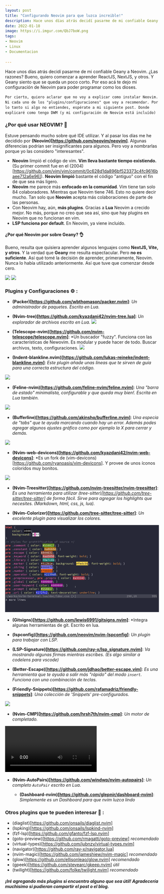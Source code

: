 ```yaml
---
layout: post
title: "Configurando Neovim para que luzca increible!"
description: Hace unos días atrás decidí pasarme de mi confiable Geany a Neovim. ¿Las razones? Bueno, quiero comenzar a aprender ReactJS, NextJS, y otros. Y Geany siento que se queda un poco corto. Por eso acá te dejo mi configuración de Neovim para poder programar como los dioses.
date: 2022-01-18
image: https://i.imgur.com/QbJ7boW.png
tags:
- Neovim
- Linux
- Documentacion

---
```


Hace unos días atrás decidí pasarme de mi confiable Geany a Neovim. ¿Las razones? Bueno, quiero comenzar a aprender ReactJS, NextJS, y otros. Y Geany siento que se queda un poco corto. Por eso acá te dejo mi configuración de Neovim para poder programar como los dioses.

`Por cierto, quiero aclarar que no voy a explicar como instalar Neovim. Ni cada uno de los "plugins/configuraciones" que voy a recomendar. Por lo tanto si algo no entiendes, espérate a mi siguiente post. Donde explicaré como tengo DWM (y mi configuración de Neovim está incluído)`

### ¿Por qué usar NEOVIM? 🤌

Estuve pensando mucho sobre qué IDE utilizar. Y al pasar los días me he decidido por **(Neovim)[https://github.com/neovim/neovim]**. Algunas diferencias podrían ser insignificantes para algunos. Pero voy a nombrarlas porque yo las considero "interesantes". 
- **Neovim** limpió el código de vim. **Vim lleva bastante tiempo existiendo.** (Su primer commit fue en el (2004)[https://github.com/vim/vim/commit/0c628d1da896bf523373c4fc9616baee712a6e96]). **Neovim limpió** bastante el código "antiguo" con el fin de que sea más ligero.
- **Neovim** me parece más **enfocado en la comunidad**. Vim tiene tan solo 84 colaboradores. Mientras que Neovim tiene 746. Esto no quiere decir mucho. Tan solo que **Neovim** acepta más colaboraciones de parte de las personas.
- Con Neovim hay, aún, **más plugins**. Gracias a **Lua** Neovim a crecido mejor. No más, porque no creo que sea así, sino que hay plugins en Neovim que no funcionan en vim.
- **LSP funciona por default**. En Neovim, ya viene incluído.

#### ¿Por qué Neovim por sobre Geany? 👌

Bueno, resulta que quisiera aprender algunos lenguajes como **NextJS, Vite, y otros**. Y la verdad que **Geany** me resulta espectacular. Pero **no es suficiente**. Así qué tomé la decisión de aprender, primeramente, Neovim. Nunca lo había utilizado anteriormente. Así que tuve que comenzar desde cero.

<div class="gallery-box">
  <div class="gallery">
    <img src="https://i.imgur.com/fg8j8J4.png">
    <img src="https://i.imgur.com/SBAS2bT.png">
  </div>
</div>

### Plugins y Configuraciones ⚙️  :

- **(Packer)[https://github.com/wbthomason/packer.nvim]**: *Un administrador de paquetes. Escrito en Lua.*

- **(Nvim-tree)[https://github.com/kyazdani42/nvim-tree.lua]**: *Un explorador de archivos escrito en Lua.*
![](https://raw.githubusercontent.com/siduck/dotfiles/all/rice%20flex/nvimtree.png)

- **(Telescope-nvim)[https://github.com/nvim-telescope/telescope.nvim]**: *Un buscador "fuzzy". Funciona con las características de Newovim. Es modular y puede hacer de todo. Buscar archivos, texto, configuraciones.
![](https://camo.githubusercontent.com/3d59e34d1f406890adf620546d3d97017ce0aacda034b1788c66fa872f192134/68747470733a2f2f692e696d6775722e636f6d2f5454546a6136742e676966)

- **(Indent-blankline.nvim)[https://github.com/lukas-reineke/indent-blankline.nvim]**: *Este plugin añade unas líneas que te sirven de guía para una correcta estructura del código.*

![](https://camo.githubusercontent.com/8f46a98731fdd4dcf098a1bb0652ef076a969197b266105ba96e6470cd243913/68747470733a2f2f692e696d6775722e636f6d2f336752473571492e706e67)

- **(Feline-nvim)[https://github.com/feline-nvim/feline.nvim]**: *Una "barra de estado" minimalista, configurable y que queda muy bien!. Escrita en Lua también.*

![](https://raw.githubusercontent.com/siduck/dotfiles/all/rice%20flex/statusline.png)

- **(Bufferline)[https://github.com/akinsho/bufferline.nvim]**: *Una especia de "tabs" que te ayuda marcando cuando hay un error. Además podes agregar algunos ajustes gráfico como por ejemplo la X para cerrar y demás.*

![](https://raw.githubusercontent.com/siduck/dotfiles/all/rice%20flex/bufferline.png)

- **(Nvim-web-devicons)[https://github.com/kyazdani42/nvim-web-devicons]**: *Es un fork de (vim-devicons)[https://github.com/ryanoasis/vim-devicons]. Y provee de unos íconos coloridos muy bonitos.

![](https://i.imgur.com/IlcSR22.png)

- **(Nvim-Treesitter)[https://github.com/nvim-treesitter/nvim-treesitter]**: *Es una herramienta para utilizar (tree-sitter)[https://github.com/tree-sitter/tree-sitter] de forma fácil. Sirve para agregar los highlights que necesites. (Markdown, html, css, js, lua).*

- **(Nvim-Colorizer)[https://github.com/tree-sitter/tree-sitter]**: *Un excelente plugin para visualizar los colores.*

![](https://raw.githubusercontent.com/norcalli/github-assets/master/nvim-colorizer.lua-demo-short.gif)

- **(Gitsigns)[https://github.com/lewis6991/gitsigns.nvim]**: *Integra algunas herramientas de git. Escrito en lua.

- **(lspconfig)[https://github.com/neovim/nvim-lspconfig]**: *Un plugin para trabajar con LSP.*

- **(LSP-Signature)[https://github.com/ray-x/lsp_signature.nvim]**: *Va mostrando algunas firmas mientras escribes. (Es algo similar a codelens para vscode)* 

- **(Better-Escape)[https://github.com/jdhao/better-escape.vim]**: *Es una herramienta que te ayuda a salir más "rápido" del modo `insert`. Funciona con una combinación de teclas.*

- **(Friendly-Snippets)[https://github.com/rafamadriz/friendly-snippets]**: *Una colección de 'Snippets' pre-configurados.*

![](https://user-images.githubusercontent.com/67771985/131255337-d53f3408-b60d-44a2-93ba-9a3240a7436e.gif)

- **(Nvim-CMP)[https://github.com/hrsh7th/nvim-cmp]**: *Un motor de completado.*

![](https://user-images.githubusercontent.com/629908/139000570-3ac39587-a88b-43c6-b35e-207489719359.mp4)

- **(Nvim-AutoPairs)[https://github.com/windwp/nvim-autopairs]**: *Un completo `AutoPair` escrito en Lua.*

  - **(Dashboard-nvim)[https://github.com/glepnir/dashboard-nvim]**: *Simplemente es un Dashboard para que nvim luzca lindo*

### Otros plugins que te pueden interesar 💎 :

- (diaglist)[https://github.com/onsails/diaglist.nvim]
- (lspking)[https://github.com/onsails/lspkind-nvim]
- (fzf-lsp)[https://github.com/gfanto/fzf-lsp.nvim]
- (goto-preview)[https://github.com/rmagatti/goto-preview] *recomendado*
- (virtual-types)[https://github.com/jubnzv/virtual-types.nvim]
- (navigator)[https://github.com/ray-x/navigator.lua]
- (nvim-magic)[https://github.com/jameshiew/nvim-magic] *recomendado*
- (glow)[https://github.com/ellisonleao/glow.nvim] *recomendado*
- (gpeek)[https://github.com/stevearc/gkeep.nvim] *útil*
- (twilight)[https://github.com/folke/twilight.nvim] *recomendado*

##### ¡Iré agregando más plugins si encuentro alguno que sea útil! Agradecería muchisimo si pudieran compartir el post o el blog. 
